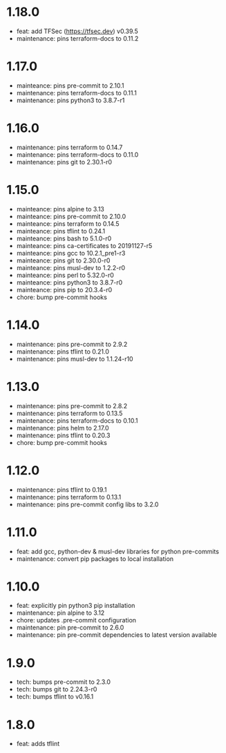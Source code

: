 1.18.0
======

- feat: add TFSec (<https://tfsec.dev>) v0.39.5
- maintenance: pins terraform-docs to 0.11.2

1.17.0
======

- mainteance: pins pre-commit to 2.10.1
- maintenance: pins terraform-docs to 0.11.1
- maintenance: pins python3 to 3.8.7-r1

1.16.0
======

- maintenance: pins terraform to 0.14.7
- maintenance: pins terraform-docs to 0.11.0
- maintenance: pins git to 2.30.1-r0

1.15.0
======

- mainteance: pins alpine to 3.13
- mainteance: pins pre-commit to 2.10.0
- mainteance: pins terraform to 0.14.5
- mainteance: pins tflint to 0.24.1
- mainteance: pins bash to 5.1.0-r0
- mainteance: pins ca-certificates to 20191127-r5
- mainteance: pins gcc to 10.2.1_pre1-r3
- mainteance: pins git to 2.30.0-r0
- mainteance: pins musl-dev to 1.2.2-r0
- mainteance: pins perl to 5.32.0-r0
- mainteance: pins python3 to 3.8.7-r0
- mainteance: pins pip to 20.3.4-r0
- chore: bump pre-commit hooks

1.14.0
======

- maintenance: pins pre-commit to 2.9.2
- maintenance: pins tflint to 0.21.0
- maintenance: pins musl-dev to 1.1.24-r10

1.13.0
======

- maintenance: pins pre-commit to 2.8.2
- maintenance: pins terraform to 0.13.5
- maintenance: pins terraform-docs to 0.10.1
- maintenance: pins helm to 2.17.0
- maintenance: pins tflint to 0.20.3
- chore: bump pre-commit hooks

1.12.0
======

- maintenance: pins tflint to 0.19.1
- maintenance: pins terraform to 0.13.1
- maintenance: pins pre-commit config libs to 3.2.0

1.11.0
======

- feat: add gcc, python-dev & musl-dev libraries for python pre-commits
- maintenance: convert pip packages to local installation

1.10.0
======

- feat: explicitly pin python3 pip installation
- maintenance: pin alpine to 3.12
- chore: updates .pre-commit configuration
- maintenance: pin pre-commit to 2.6.0
- maintenance: pin pre-commit dependencies to latest version available

1.9.0
======

- tech: bumps pre-commit to 2.3.0
- tech: bumps git to 2.24.3-r0
- tech: bumps tflint to v0.16.1

1.8.0
======

- feat: adds tflint

